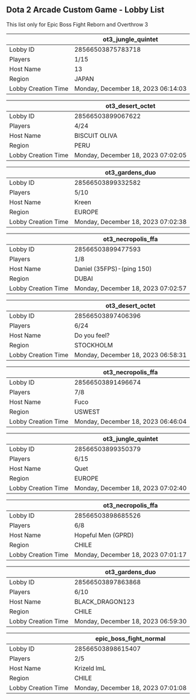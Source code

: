 ## Dota 2 Arcade Custom Game - Lobby List

This list only for Epic Boss Fight Reborn and Overthrow 3

|  | ot3_jungle_quintet |
| ------ | ------ |
| Lobby ID | 28566503875783718 |
| Players | 1/15 |
| Host Name | 13 |
| Region | JAPAN |
| Lobby Creation Time | Monday, December 18, 2023 06:14:03 |


|  | ot3_desert_octet |
| ------ | ------ |
| Lobby ID | 28566503899067622 |
| Players | 4/24 |
| Host Name | BISCUIT OLIVA |
| Region | PERU |
| Lobby Creation Time | Monday, December 18, 2023 07:02:05 |


|  | ot3_gardens_duo |
| ------ | ------ |
| Lobby ID | 28566503899332582 |
| Players | 5/10 |
| Host Name | Kreen |
| Region | EUROPE |
| Lobby Creation Time | Monday, December 18, 2023 07:02:38 |


|  | ot3_necropolis_ffa |
| ------ | ------ |
| Lobby ID | 28566503899477593 |
| Players | 1/8 |
| Host Name | Daniel (35FPS)-(ping 150) |
| Region | DUBAI |
| Lobby Creation Time | Monday, December 18, 2023 07:02:57 |


|  | ot3_desert_octet |
| ------ | ------ |
| Lobby ID | 28566503897406396 |
| Players | 6/24 |
| Host Name | Do you feel? |
| Region | STOCKHOLM |
| Lobby Creation Time | Monday, December 18, 2023 06:58:31 |


|  | ot3_necropolis_ffa |
| ------ | ------ |
| Lobby ID | 28566503891496674 |
| Players | 7/8 |
| Host Name | Fuco |
| Region | USWEST |
| Lobby Creation Time | Monday, December 18, 2023 06:46:04 |


|  | ot3_jungle_quintet |
| ------ | ------ |
| Lobby ID | 28566503899350379 |
| Players | 6/15 |
| Host Name | Quet |
| Region | EUROPE |
| Lobby Creation Time | Monday, December 18, 2023 07:02:40 |


|  | ot3_necropolis_ffa |
| ------ | ------ |
| Lobby ID | 28566503898685526 |
| Players | 6/8 |
| Host Name | Hopeful Men (GPRD) |
| Region | CHILE |
| Lobby Creation Time | Monday, December 18, 2023 07:01:17 |


|  | ot3_gardens_duo |
| ------ | ------ |
| Lobby ID | 28566503897863868 |
| Players | 6/10 |
| Host Name | BLACK_DRAGON123 |
| Region | CHILE |
| Lobby Creation Time | Monday, December 18, 2023 06:59:30 |


|  | epic_boss_fight_normal |
| ------ | ------ |
| Lobby ID | 28566503898615407 |
| Players | 2/5 |
| Host Name | Krizeld lmL |
| Region | CHILE |
| Lobby Creation Time | Monday, December 18, 2023 07:01:08 |



